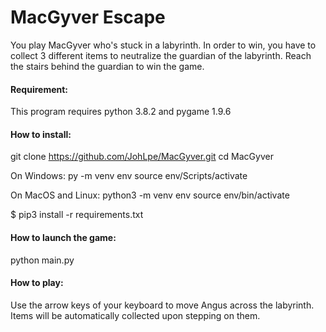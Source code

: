 # MacGyver Escape

You play MacGyver who's stuck in a labyrinth.
In order to win, you have to collect 3 different items to neutralize the guardian of the labyrinth.
Reach the stairs behind the guardian to win the game.

#### Requirement:

This program requires python 3.8.2 and pygame 1.9.6

#### How to install:

git clone https://github.com/JohLpe/MacGyver.git
cd MacGyver

On Windows:
py -m venv env
source env/Scripts/activate

On MacOS and Linux:
python3 -m venv env
source env/bin/activate

$ pip3 install -r requirements.txt

#### How to launch the game:

python main.py

#### How to play:

Use the arrow keys of your keyboard to move Angus across the labyrinth.
Items will be automatically collected upon stepping on them.